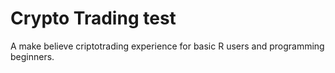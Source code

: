 # Crypto Trading test

A make believe criptotrading experience for basic R users and programming beginners.
